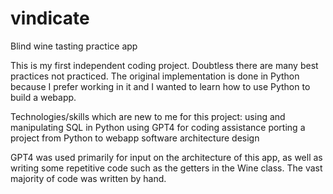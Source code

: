 # vindicate

Blind wine tasting practice app

This is my first independent coding project. Doubtless there are many best practices not practiced.
The original implementation is done in Python because I prefer working in it and I wanted to learn
how to use Python to build a webapp.

Technologies/skills which are new to me for this project:
    using and manipulating SQL in Python
    using GPT4 for coding assistance
    porting a project from Python to webapp
    software architecture design

GPT4 was used primarily for input on the architecture of this app, as well as
writing some repetitive code such as the getters in the Wine class. The vast majority
of code was written by hand.
